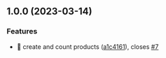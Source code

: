 ## 1.0.0 (2023-03-14)

### Features

- 🎸 create and count products ([a1c4161](https://github.com/equipementmoderne/magasin-global/commit/a1c4161bef9e596b25bb685892f18badaffa54ac)), closes [#7](https://github.com/equipementmoderne/magasin-global/issues/7)
